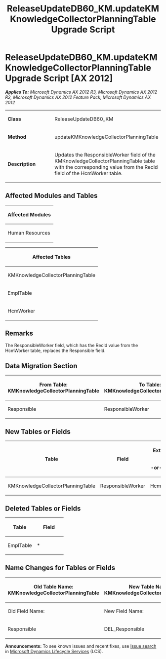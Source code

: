 ﻿---
title: ReleaseUpdateDB60_KM.updateKMKnowledgeCollectorPlanningTable Upgrade Script
TOCTitle: ReleaseUpdateDB60_KM.updateKMKnowledgeCollectorPlanningTable Upgrade Script
ms:assetid: 0b8c1182-1c69-ab7b-4ad8-5800952ab2b5
ms:mtpsurl: https://msdn.microsoft.com/en-us/library/JJ735651(v=AX.60)
ms:contentKeyID: 49706562
ms.date: 05/18/2015
mtps_version: v=AX.60
---

# ReleaseUpdateDB60\_KM.updateKMKnowledgeCollectorPlanningTable Upgrade Script [AX 2012]


_**Applies To:** Microsoft Dynamics AX 2012 R3, Microsoft Dynamics AX 2012 R2, Microsoft Dynamics AX 2012 Feature Pack, Microsoft Dynamics AX 2012_

<table>
<colgroup>
<col style="width: 50%" />
<col style="width: 50%" />
</colgroup>
<tbody>
<tr class="odd">
<td><p><strong>Class</strong></p></td>
<td><p>ReleaseUpdateDB60_KM</p></td>
</tr>
<tr class="even">
<td><p><strong>Method</strong></p></td>
<td><p>updateKMKnowledgeCollectorPlanningTable</p></td>
</tr>
<tr class="odd">
<td><p><strong>Description</strong></p></td>
<td><p>Updates the ResponsibleWorker field of the KMKnowledgeCollectorPlanningTable table with the corresponding value from the RecId field of the HcmWorker table.</p></td>
</tr>
</tbody>
</table>


## Affected Modules and Tables

<table>
<colgroup>
<col style="width: 100%" />
</colgroup>
<thead>
<tr class="header">
<th><p>Affected Modules</p></th>
</tr>
</thead>
<tbody>
<tr class="odd">
<td><p>Human Resources</p></td>
</tr>
</tbody>
</table>


<table>
<colgroup>
<col style="width: 100%" />
</colgroup>
<thead>
<tr class="header">
<th><p>Affected Tables</p></th>
</tr>
</thead>
<tbody>
<tr class="odd">
<td><p>KMKnowledgeCollectorPlanningTable</p></td>
</tr>
<tr class="even">
<td><p>EmplTable</p></td>
</tr>
<tr class="odd">
<td><p>HcmWorker</p></td>
</tr>
</tbody>
</table>


## Remarks

The ResponsibleWorker field, which has the RecId value from the HcmWorker table, replaces the Responsible field.

## Data Migration Section

<table>
<colgroup>
<col style="width: 50%" />
<col style="width: 50%" />
</colgroup>
<thead>
<tr class="header">
<th><p>From Table: KMKnowledgeCollectorPlanningTable</p></th>
<th><p>To Table: KMKnowledgeCollectorPlanningTable</p></th>
</tr>
</thead>
<tbody>
<tr class="odd">
<td><p>Responsible</p></td>
<td><p>ResponsibleWorker</p></td>
</tr>
</tbody>
</table>


## New Tables or Fields

<table>
<colgroup>
<col style="width: 33%" />
<col style="width: 33%" />
<col style="width: 33%" />
</colgroup>
<thead>
<tr class="header">
<th><p>Table</p></th>
<th><p>Field</p></th>
<th><p>Extended Data Type</p>
<p>-or- Base Enum</p></th>
</tr>
</thead>
<tbody>
<tr class="odd">
<td><p>KMKnowledgeCollectorPlanningTable</p></td>
<td><p>ResponsibleWorker</p></td>
<td><p>HcmWorkerRecId</p></td>
</tr>
</tbody>
</table>


## Deleted Tables or Fields

<table>
<colgroup>
<col style="width: 50%" />
<col style="width: 50%" />
</colgroup>
<thead>
<tr class="header">
<th><p>Table</p></th>
<th><p>Field</p></th>
</tr>
</thead>
<tbody>
<tr class="odd">
<td><p>EmplTable</p></td>
<td><p>*</p></td>
</tr>
</tbody>
</table>


## Name Changes for Tables or Fields

<table>
<colgroup>
<col style="width: 50%" />
<col style="width: 50%" />
</colgroup>
<thead>
<tr class="header">
<th><p>Old Table Name: KMKnowledgeCollectorPlanningTable</p></th>
<th><p>New Table Name: KMKnowledgeCollectorPlanningTable</p></th>
</tr>
</thead>
<tbody>
<tr class="odd">
<td><p>Old Field Name:</p></td>
<td><p>New Field Name:</p></td>
</tr>
<tr class="even">
<td><p>Responsible</p></td>
<td><p>DEL_Responsible</p></td>
</tr>
</tbody>
</table>

  
**Announcements:** To see known issues and recent fixes, use [Issue search](http://go.microsoft.com/fwlink/?linkid=389258) in [Microsoft Dynamics Lifecycle Services](http://go.microsoft.com/fwlink/?linkid=306505) (LCS).

